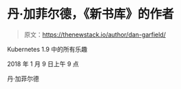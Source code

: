 # 丹·加菲尔德，《新书库》的作者

> 原文：<https://thenewstack.io/author/dan-garfield/>

Kubernetes 1.9 中的所有乐趣

2018 年 1 月 9 日上午 9 点

丹·加菲尔德